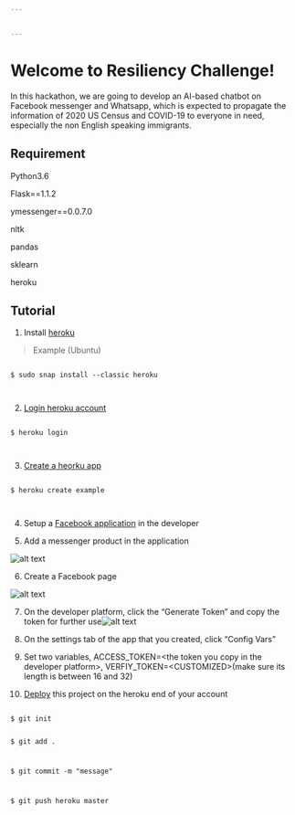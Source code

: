 ```yaml
---


---
```


<h1 id="welcome-to-resiliency-challenge">Welcome to Resiliency Challenge!</h1>
<p>In this hackathon, we are going to develop an AI-based chatbot on Facebook messenger and Whatsapp, which is expected to propagate the information of 2020 US Census and COVID-19 to everyone in need, especially the non English speaking immigrants.</p>
<h2 id="requirement">Requirement</h2>
<p>Python3.6</p>
<p>Flask==1.1.2</p>
<p>ymessenger==0.0.7.0</p>
<p>nltk</p>
<p>pandas</p>
<p>sklearn</p>
<p>heroku</p>
<h2 id="tutorial">Tutorial</h2>
<ol>
<li>Install <a href="%5Bhttps://devcenter.heroku.com/articles/heroku-cli#download-and-install%5D(https://devcenter.heroku.com/articles/heroku-cli#download-and-install)">heroku</a></li>
</ol>
<blockquote>
<p>Example (Ubuntu)</p>
</blockquote>
<pre><code>
$ sudo snap install --classic heroku

</code></pre>
<ol start="2">
<li><a href="%5Bhttps://devcenter.heroku.com/articles/heroku-cli#getting-started%5D(https://devcenter.heroku.com/articles/heroku-cli#getting-started)">Login heroku account</a></li>
</ol>
<pre><code>
$ heroku login

</code></pre>
<ol start="3">
<li><a href="%5Bhttps://devcenter.heroku.com/articles/creating-apps#creating-a-named-app%5D(https://devcenter.heroku.com/articles/creating-apps#creating-a-named-app)">Create a heorku app</a></li>
</ol>
<pre><code>
$ heroku create example

</code></pre>
<ol start="4">
<li>
<p>Setup a <a href="https://developers.facebook.com/">Facebook application</a> in the developer</p>
</li>
<li>
<p>Add a messenger product in the application</p>
</li>
</ol>
<p><img src="https://github.com/jeanmidevacc/messenger-bot-python-flask-zappa-amazon/blob/master/pictures/setup_app.png" alt="alt text"></p>
<ol start="6">
<li>Create a Facebook page</li>
</ol>
<p><img src="https://github.com/jeanmidevacc/messenger-bot-python-flask-zappa-amazon/blob/master/pictures/create_facebook_page.png" alt="alt text"></p>
<ol start="7">
<li>
<p>On the developer platform, click the “Generate Token” and copy the token for further use<img src="https://" alt="alt text"></p>
</li>
<li>
<p>On the settings tab of the app that you created, click “Config Vars”</p>
</li>
<li>
<p>Set two variables, ACCESS_TOKEN=&lt;the  token  you  copy  in  the  developer  platform&gt;, VERFIY_TOKEN=&lt;CUSTOMIZED&gt;(make sure its length is between 16 and 32)</p>
</li>
<li>
<p><a href="https://devcenter.heroku.com/articles/git#prerequisites-install-git-and-the-heroku-cli">Deploy</a> this project on the heroku end of your account</p>
</li>
</ol>
<pre><code>
$ git init

$ git add .

$ git commit -m "message"

$ git push heroku master

</code></pre>

